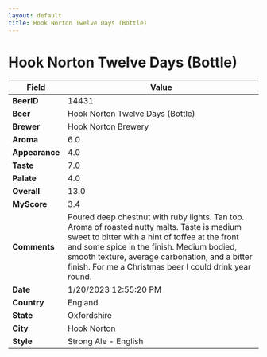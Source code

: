 ```yaml
---
layout: default
title: Hook Norton Twelve Days (Bottle)
---
```


# Hook Norton Twelve Days (Bottle)

| Field         | Value     |
|---------------|-----------|
| **BeerID** | 14431 |
| **Beer** | Hook Norton Twelve Days (Bottle) |
| **Brewer** | Hook Norton Brewery |
| **Aroma** | 6.0 |
| **Appearance** | 4.0 |
| **Taste** | 7.0 |
| **Palate** | 4.0 |
| **Overall** | 13.0 |
| **MyScore** | 3.4 |
| **Comments** | Poured deep chestnut with ruby lights. Tan top. Aroma of roasted nutty malts. Taste is medium sweet to bitter with a hint of toffee at the front and some spice in the finish. Medium bodied, smooth texture, average carbonation, and a bitter finish. For me a Christmas beer I could drink year round.  |
| **Date** | 1/20/2023 12:55:20 PM |
| **Country** | England |
| **State** | Oxfordshire |
| **City** | Hook Norton |
| **Style** | Strong Ale - English |
